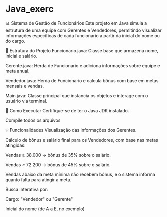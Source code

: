 # Java_exerc
📊 Sistema de Gestão de Funcionários
Este projeto em Java simula a estrutura de uma equipe com Gerentes e Vendedores, permitindo visualizar informações específicas de cada funcionário a partir da inicial do nome ou do cargo.

🧱 Estrutura do Projeto
Funcionario.java: Classe base que armazena nome, inicial e salário.

Gerente.java: Herda de Funcionario e adiciona informações sobre equipe e meta anual.

Vendedor.java: Herda de Funcionario e calcula bônus com base em metas mensais e vendas.

Main.java: Classe principal que instancia os objetos e interage com o usuário via terminal.

🚀 Como Executar
Certifique-se de ter o Java JDK instalado.

Compile todos os arquivos

💡 Funcionalidades
Visualização das informações dos Gerentes.

Cálculo de bônus e salário final para os Vendedores, com base nas metas atingidas:

Vendas ≥ 38.000 → bônus de 35% sobre o salário.

Vendas ≥ 72.200 → bônus de 45% sobre o salário.

Vendas abaixo da meta mínima não recebem bônus, e o sistema informa quanto falta para atingir a meta.

Busca interativa por:

Cargo: "Vendedor" ou "Gerente"

Inicial do nome (de A a E, no exemplo)

